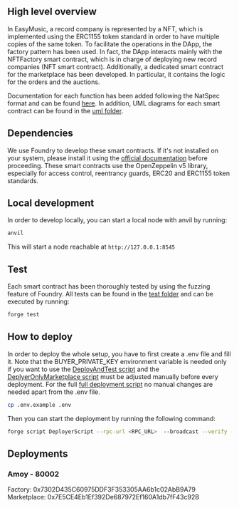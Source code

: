 ## High level overview

In EasyMusic, a record company is represented by a NFT, which is implemented using the ERC1155 token standard in order to have multiple copies of the same token. To facilitate the operations in the DApp, the factory pattern has been used. In fact, the DApp interacts mainly with the NFTFactory smart contract, which is in charge of deploying new record companies (NFT smart contract).
Additionally, a dedicated smart contract for the marketplace has been developed. In particular, it contains the logic for the orders and the auctions.

Documentation for each function has been added following the NatSpec format and can be found [here](./docs/src/SUMMARY.md). In addition, UML diagrams for each smart contract can be found in the [uml folder](./uml/).

## Dependencies

We use Foundry to develop these smart contracts. If it's not installed on your system, please install it using the [official documentation](https://getfoundry.sh/) before proceeding.
These smart contracts use the OpenZeppelin v5 library, especially for access control, reentrancy guards, ERC20 and ERC1155 token standards. 

## Local development

In order to develop locally, you can start a local node with anvil by running:
```bash
anvil
```

This will start a node reachable at `http://127.0.0.1:8545`

## Test

Each smart contract has been thoroughly tested by using the fuzzing feature of Foundry.
All tests can be found in the [test folder](./test) and can be executed by running:
```bash
forge test
```

## How to deploy
In order to deploy the whole setup, you have to first create a .env file and fill it.
Note that the BUYER_PRIVATE_KEY environment variable is needed only if you want to use the [DeployAndTest script](./script/DeployAndTest.s.sol) and the [DeplyerOnlyMarketplace script](./script/DeployerOnlyMarketplace.s.sol) must be adjusted manually before every deployment.
For the full [full deployment script](./script/Deployer.s.sol) no manual changes are needed apart from the .env file.

```bash
cp .env.example .env
```

Then you can start the deployment by running the following command:
```bash
forge script DeployerScript --rpc-url <RPC_URL>  --broadcast --verify --etherscan-api-key <POLYGONSCAN_API_KEY>
```

## Deployments

### Amoy - 80002

Factory: 0x7302D435C60975DDF3F353305AA6b1c02AbB9A79  
Marketplace: 0x7E5CE4Eb1Ef392De687972Ef160A1db7fF43c92B  
